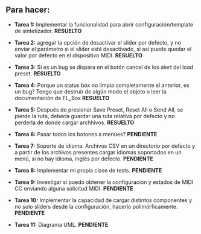 ## Para hacer:

* **Tarea 1:** Implementar la funcionalidad para abrir configuración/template de sintetizador. **RESUELTO**

* **Tarea 2:** agregar la opción de desactivar el slider por defecto, y no enviar el parámetro si el slider está desactivado, si así puede quedar el valor por defecto en el dispositivo MIDI. **RESUELTO**

* **Tarea 3:** Sí es un bug se dispara en el botón cancel de los alert del load preset. **RESUELTO**

* **Tarea 4:** Porque un status box no limpia completamente al anterior, es un bug? Tengo que destruir de algún modo el objeto o leer la documentación de FL_Box **RESUELTO**

* **Tarea 5:** Después de presionar Save Preset, Reset All o Send All, se pierde la ruta, debería guardar una ruta relativa por defecto y no perderla de donde cargar archhivos. **RESUELTO**

* **Tarea 6:** Pasar todos los botones a menúes? **PENDIENTE** 

* **Tarea 7:** Soporte de idioma. Archivos CSV en un directorio por defecto y a partir de los archivos presentes cargar idiomas soportados en un menú, si no hay idioma, inglés por defecto. **PENDIENTE** 

* **Tarea 8:** Implementar mi propia clase de tests. **PENDIENTE**

* **Tarea 9:** Investigar si puedo obtener la configuración y estados de MIDI CC enviando alguna solicitud MIDI. **PENDIENTE**

* **Tarea 10:** Implementar la capacidad de cargar distintos componentes y no solo sliders desde la configuración, hacerlo polimórficamente. **PENDIENTE**

* **Tarea 11:** Diagrama UML. **PENDIENTE**
